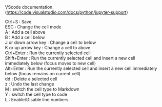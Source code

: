 VScode documentation.(https://code.visualstudio.com/docs/python/jupyter-support)

Ctrl+S : Save  
ESC : Change the cell mode  
A : Add a cell above  
B : Add a cell below  
J or down arrow key : Change a cell to below  
K or up arrow key : Change a cell to above  
Ctrl+Enter : Run the currently selected cell  
Shift+Enter : Run the currently selected cell and insert a new cell immediately below (focus moves to new cell)  
Alt+Enter : Run the currently selected cell and insert a new cell immediately below (focus remains on current cell)  
dd : Delete a selected cell  
z : Undo the last change  
M : switch the cell type to Markdown  
Y : switch the cell type to code  
L : Enable/Disable line numbers  
